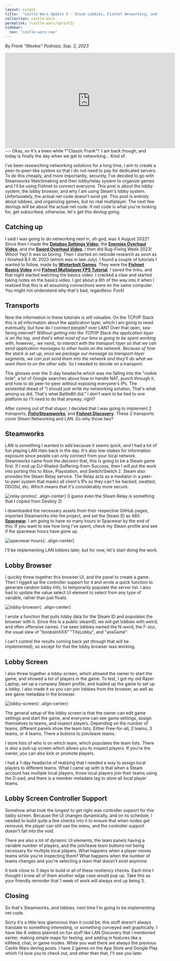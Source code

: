 ```yaml
---
layout: single
title:  "Castle Wars Update 3 - Steam Lobbies, Fishnet Networking, and a lot of Headaches"
collection: castle-wars
permalink: /castle-wars/sprint3/
sidebar:
  nav: "castle-wars-nav"
---
```


_By Frank "Weekie" Podraza, Sep. 2, 2023_

<iframe width="560" height="315" src="https://www.youtube.com/embed/oPBB0oor4AM?si=4pOzHaKiEfdPKked" title="YouTube video player" frameborder="0" allow="accelerometer; autoplay; clipboard-write; encrypted-media; gyroscope; picture-in-picture; web-share" allowfullscreen></iframe>
---
Okay, so It's a been while *"Classic Frank"*. I am back though, and today is finally the day when we get to networking... Kind of.

I've been researching networking solutions for a long time, I aim to create a peer-to-peer-like system so that I do not need to pay for dedicated servers. To do this cheaply, and more importantly, securely, I've decided to go with Steamworks Matchmaking and their lobby/relay system to organize games and I'll be using Fishnet to connect everyone. 
This post is about the lobby system, the lobby browser, and why I am using Steam's lobby system. Unfortunately, the actual net code doesn't exist yet. This post is entirely about lobbies, and organizing games, but no real multiplayer. The next few devlogs will be about the actual net code. If net code is what you're looking for, get subscribed, otherwise, let's get this devlog going.

## Catching up
I said I was going to do networking next in, oh god, was it August 2022? Since then I made the [**Databox Settings Video**](https://youtu.be/JEB6emgWHdk?si=FY16Frh3F3v-W5Xn), the [**Enemies Overhaul Video**](https://youtu.be/OYkHSwbJxcE?si=X8DNDOFw_ZAG_HBq), and the [**Sword Overhaul Video**](https://youtu.be/kBEVkI7GA0k?si=iXBi5QWUc6MAQWxO). I then did Bug-Fixing Week 2023! Whoo! Yay! It was so boring. Then I started on netcode research as soon as I finished B.F.W. 2023 (which was in late July). I found a couple of tutorials I wanted to follow, made by [**Winterbolt Games**](https://www.youtube.com/@winterboltgames). They were the [**Fishnet Basics Video**](https://www.youtube.com/live/5c1ie6Za5yg?si=DQ2KsBqRZ98ZIRvT) and [**Fishnet Multiplayer FPS Tutorial**](https://www.youtube.com/live/ykbBiwj_Oyw?si=kdlUbW0MpfUMf8Dr). I saved the links, and that night started watching the basics video. I cracked a claw and started taking notes on the basics video. I got about a 6th of the way into it when I realized that this is all assuming connections were on the same computer. You might not understand why that's bad, regardless: Fuck!

## Transports
Now the information in these tutorials is still valuable. On the TCP/IP Stack this is all information about the application layer, which I am going to need eventually, but how do I connect people? over LAN? Over that open, sea-faring internet? *Without getting into the TCP/IP Stack the application layer is on the top, and that's what most of our time is going to be spent working _with, however_,_ we need_ to interact with _the transport layer so that_ _we can send application_ messages to other hosts on the network. Because of how the stack is set up, once we package our _message as transport-layer segments,_ we can just send them into the network and they'll do what we want them to on the other side.* So I needed to decide on a transport.

This glosses over the 3-day headache which was me falling into the "rookie hole", a lot of Google searches about how to handle NAT, punch through it, and how to do peer-to-peer without exposing everyone's IPs. The existential dread of "I should just write my networking solution, That's what among us did. That's what BattleBit did." I don't want to be tied to one platform so I'll need to do that anyway, right?

After coming out of that stupor, I decided that I was going to implement 2 transports, [**FishySteamworks**](https://github.com/FirstGearGames/FishySteamworks), and [**Fishnet Discovery**](https://github.com/Abdelfattah-Radwan/Fish-Networking-Discovery). These 2 transports cover Steam Networking and LAN. So why those two?

## Steamworks
LAN is something I wanted to add because it seems quick, and I had a lot of fun playing LAN Halo back in the day. It's also low-stakes for information exposure since people can only connect from your local network. Steamworks came from the decision that, this is going to be a Steam game first. If I end up DJ-Khaled-Suffering-from-Success, then I will put the work into porting this to Xbox, Playstation, and Switch/Switch 2. Steam also provides the Steam Relay service. The Relay acts as a mediator in a peer-to-peer system that masks all client's IPs so they can't be hacked, swatted, DDOSd, etc. Which means that it's considerably more secure.

![relay-promo](/assets/images/castle-wars/update3/steamRelay.jpg){: .align-center}
(I guess even the Steam Relay is something that I copied from Destiny 2)

I downloaded the necessary assets from their respective GitHub pages, imported Steamworks into the project, and set the Steam ID as 480. [**Spacewar**](https://steamdb.info/app/480/charts/). I am going to have so many hours in Spacewar by the end of this. If you want to see how long I've spent, check my Steam profile and see if the spacewar hours have gone up.

![spacewar-hours](/assets/images/castle-wars/update3/spacewarHours.jpg){: .align-center}

I'll be implementing LAN lobbies later, but for now, let's start doing the work.

## Lobby Browser
I quickly threw together this browser UI, and the panel to create a game. Then I rigged up the controller support for it and wrote a quick function to generate random lobby info, to temporarily populate the server list. I also had to update the value select UI element to select from any type of variable, rather than just floats.

![lobby-browser](/assets/images/castle-wars/update3/lobbyBrowser.jpg){: .align-center}

I wrote a function that pulls lobby data for the Steam ID and populates the browser with it. Since this is a public steamID, we will get lobbies with weird, and often offensive names. I've seen lobbies named the N-word, the F-slur, the usual slew of  "boobsInXXX" "TitsLobby", and "assGame".

I can't control the results coming back yet (though that will be implemented), so except for that the lobby browser was working. 

## Lobby Screen
I also threw together a lobby screen, which allowed the owner to start the game, and showed a list of players in the game. To test, I got my old Razer Laptop, set up a company Steam profile, and loaded up the game to set up a lobby. I also made it so you can join lobbies from the browser, as well as see game metadata in the browser.

![lobby-screen](/assets/images/castle-wars/update3/lobbyScreen.jpg){: .align-center}

The general setup of the lobby screen is that the owner can edit game settings and start the game, and everyone can see game settings, assign themselves to teams, and inspect players. Depending on the number of teams, different panels show the team lists. Either Free-for-all, 2 teams, 3 teams, or 4 teams. There a buttons to join/leave teams. 

I store lists of who is on which team, which populates the team lists. There is also a pull-up screen which allows you to inspect players. If you're the owner, you can also kick or promote players.

I had a 1-day headache of realizing that I needed a way to assign local players to different teams. What I came up with is that when a Steam account has multiple local players, those local players join their teams using the D-pad, and there is a member metadata tag to store all local player teams.

## Lobby Screen Controller Support
Somehow what took the longest to get right was controller support for this lobby screen. Because the UI changes dynamically, and on its schedule, I needed to build quite a few checks into it to ensure that when nodes get removed, the player can still use the menu, and the controller support doesn't fall into the void.

There are also a lot of dynamic UI elements, the team panels having a variable number of players, and the join/leave team buttons not being necessary for multiple local players. What happens when a player moves teams while you're inspecting them? What happens when the number of teams changes and you're selecting a team that doesn't exist anymore.

It took close to 3 days to build in all of these resiliency checks. Each time I thought I knew all of them another edge case would pop up. Take this as your friendly reminder that 1 week of work will always end up being 3.

## Closing
So that's Steamworks, and lobbies, next time I'm going to be implementing net code. 

Sorry it's a little less glamorous than it could be, this stuff doesn't always translate to something interesting, or something conveyed well graphically. I have like 6 videos planned on fun stuff like LAN Discovery that I mentioned earlier, making simple maps for testing, and adding in features like a killfeed, chat, or game modes. While you wait there are always the previous Castle Wars devlog posts. I have 2 games on the App Store and Google Play which I'd love you to check out, and other than that, I'll see you later.

